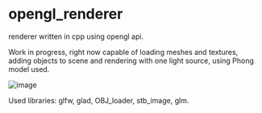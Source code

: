 # opengl_renderer
renderer written in cpp using opengl api.

Work in progress,
right now capable of loading meshes and textures, adding objects to scene and rendering with one light source, using Phong model used.

![image](https://github.com/wojciechloboda/opengl_renderer/assets/46354460/a029b690-7f31-4bf1-89ad-66ed88db9888)


Used libraries:
glfw, glad, OBJ_loader, stb_image, glm.



